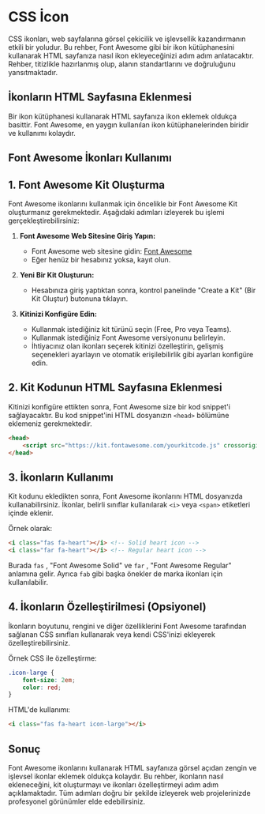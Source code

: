 # CSS İcon

CSS ikonları, web sayfalarına görsel çekicilik ve işlevsellik kazandırmanın etkili bir yoludur. Bu rehber, Font Awesome gibi bir ikon kütüphanesini kullanarak HTML sayfanıza nasıl ikon ekleyeceğinizi adım adım anlatacaktır. Rehber, titizlikle hazırlanmış olup, alanın standartlarını ve doğruluğunu yansıtmaktadır.

## İkonların HTML Sayfasına Eklenmesi

Bir ikon kütüphanesi kullanarak HTML sayfanıza ikon eklemek oldukça basittir. Font Awesome, en yaygın kullanılan ikon kütüphanelerinden biridir ve kullanımı kolaydır.

## Font Awesome İkonları Kullanımı

## 1. Font Awesome Kit Oluşturma

Font Awesome ikonlarını kullanmak için öncelikle bir Font Awesome Kit oluşturmanız gerekmektedir. Aşağıdaki adımları izleyerek bu işlemi gerçekleştirebilirsiniz:

1. **Font Awesome Web Sitesine Giriş Yapın:** 
   - Font Awesome web sitesine gidin: [Font Awesome](https://fontawesome.com/)
   - Eğer henüz bir hesabınız yoksa, kayıt olun.

2. **Yeni Bir Kit Oluşturun:** 
   - Hesabınıza giriş yaptıktan sonra, kontrol panelinde "Create a Kit" (Bir Kit Oluştur) butonuna tıklayın.

3. **Kitinizi Konfigüre Edin:** 
   - Kullanmak istediğiniz kit türünü seçin (Free, Pro veya Teams).
   - Kullanmak istediğiniz Font Awesome versiyonunu belirleyin.
   - İhtiyacınız olan ikonları seçerek kitinizi özelleştirin, gelişmiş seçenekleri ayarlayın ve otomatik erişilebilirlik gibi ayarları konfigüre edin.

## 2. Kit Kodunun HTML Sayfasına Eklenmesi

Kitinizi konfigüre ettikten sonra, Font Awesome size bir kod snippet'i sağlayacaktır. Bu kod snippet'ini HTML dosyanızın `<head>` bölümüne eklemeniz gerekmektedir.

```html
<head>
    <script src="https://kit.fontawesome.com/yourkitcode.js" crossorigin="anonymous"></script>
</head>
```

## 3. İkonların Kullanımı

Kit kodunu ekledikten sonra, Font Awesome ikonlarını HTML dosyanızda kullanabilirsiniz. İkonlar, belirli sınıflar kullanılarak `<i>` veya `<span>` etiketleri içinde eklenir.

Örnek olarak:

```html
<i class="fas fa-heart"></i> <!-- Solid heart icon -->
<i class="far fa-heart"></i> <!-- Regular heart icon -->
```

Burada `fas` , "Font Awesome Solid" ve `far` , "Font Awesome Regular" anlamına gelir. Ayrıca `fab` gibi başka önekler de marka ikonları için kullanılabilir.

## 4. İkonların Özelleştirilmesi (Opsiyonel)

İkonların boyutunu, rengini ve diğer özelliklerini Font Awesome tarafından sağlanan CSS sınıfları kullanarak veya kendi CSS'inizi ekleyerek özelleştirebilirsiniz.

Örnek CSS ile özelleştirme:

```css
.icon-large {
    font-size: 2em;
    color: red;
}
```

HTML'de kullanımı:

```html
<i class="fas fa-heart icon-large"></i>
```

## Sonuç

Font Awesome ikonlarını kullanarak HTML sayfanıza görsel açıdan zengin ve işlevsel ikonlar eklemek oldukça kolaydır. Bu rehber, ikonların nasıl ekleneceğini, kit oluşturmayı ve ikonları özelleştirmeyi adım adım açıklamaktadır. Tüm adımları doğru bir şekilde izleyerek web projelerinizde profesyonel görünümler elde edebilirsiniz.
